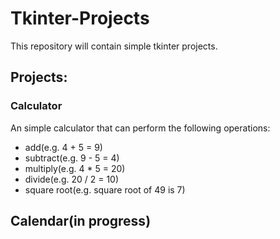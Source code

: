 # Tkinter-Projects
This repository will contain simple tkinter projects.

## Projects:
### Calculator
An simple calculator that can perform the following operations:
- add(e.g. 4 + 5 = 9)
- subtract(e.g. 9 - 5 = 4)
- multiply(e.g. 4 * 5 = 20)
- divide(e.g. 20 / 2 = 10)
- square root(e.g. square root of 49 is 7)

## Calendar(in progress)